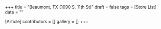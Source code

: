 +++
title = "Beaumont, TX (1090 S. 11th St)"
draft = false
tags = [Store List]
date = ""

[Article]
contributors = []
gallery = []
+++